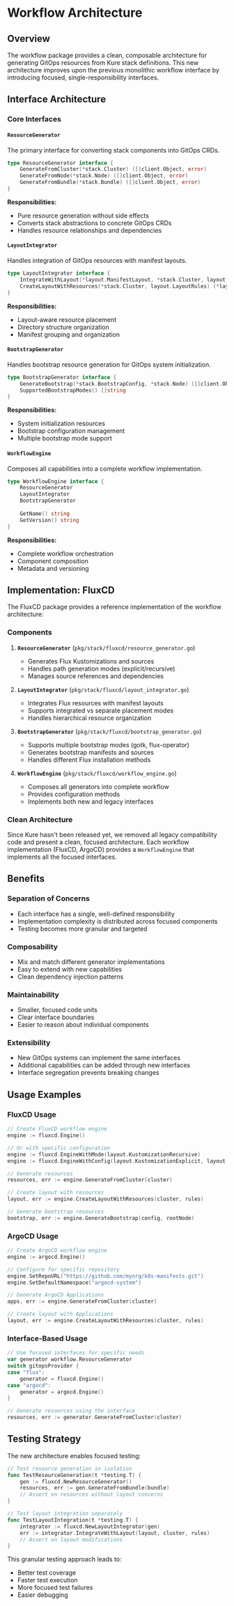# Workflow Architecture

## Overview

The workflow package provides a clean, composable architecture for generating GitOps resources from Kure stack definitions. This new architecture improves upon the previous monolithic workflow interface by introducing focused, single-responsibility interfaces.

## Interface Architecture

### Core Interfaces

#### `ResourceGenerator`
The primary interface for converting stack components into GitOps CRDs.

```go
type ResourceGenerator interface {
    GenerateFromCluster(*stack.Cluster) ([]client.Object, error)
    GenerateFromNode(*stack.Node) ([]client.Object, error) 
    GenerateFromBundle(*stack.Bundle) ([]client.Object, error)
}
```

**Responsibilities:**
- Pure resource generation without side effects
- Converts stack abstractions to concrete GitOps CRDs
- Handles resource relationships and dependencies

#### `LayoutIntegrator`
Handles integration of GitOps resources with manifest layouts.

```go
type LayoutIntegrator interface {
    IntegrateWithLayout(*layout.ManifestLayout, *stack.Cluster, layout.LayoutRules) error
    CreateLayoutWithResources(*stack.Cluster, layout.LayoutRules) (*layout.ManifestLayout, error)
}
```

**Responsibilities:**
- Layout-aware resource placement
- Directory structure organization
- Manifest grouping and organization

#### `BootstrapGenerator`
Handles bootstrap resource generation for GitOps system initialization.

```go
type BootstrapGenerator interface {
    GenerateBootstrap(*stack.BootstrapConfig, *stack.Node) ([]client.Object, error)
    SupportedBootstrapModes() []string
}
```

**Responsibilities:**
- System initialization resources
- Bootstrap configuration management
- Multiple bootstrap mode support

#### `WorkflowEngine`
Composes all capabilities into a complete workflow implementation.

```go
type WorkflowEngine interface {
    ResourceGenerator
    LayoutIntegrator 
    BootstrapGenerator
    
    GetName() string
    GetVersion() string
}
```

**Responsibilities:**
- Complete workflow orchestration
- Component composition
- Metadata and versioning

## Implementation: FluxCD

The FluxCD package provides a reference implementation of the workflow architecture:

### Components

1. **`ResourceGenerator`** (`pkg/stack/fluxcd/resource_generator.go`)
   - Generates Flux Kustomizations and sources
   - Handles path generation modes (explicit/recursive)
   - Manages source references and dependencies

2. **`LayoutIntegrator`** (`pkg/stack/fluxcd/layout_integrator.go`) 
   - Integrates Flux resources with manifest layouts
   - Supports integrated vs separate placement modes
   - Handles hierarchical resource organization

3. **`BootstrapGenerator`** (`pkg/stack/fluxcd/bootstrap_generator.go`)
   - Supports multiple bootstrap modes (gotk, flux-operator)
   - Generates bootstrap manifests and sources
   - Handles different Flux installation methods

4. **`WorkflowEngine`** (`pkg/stack/fluxcd/workflow_engine.go`)
   - Composes all generators into complete workflow
   - Provides configuration methods
   - Implements both new and legacy interfaces

### Clean Architecture

Since Kure hasn't been released yet, we removed all legacy compatibility code and present a clean, focused architecture. Each workflow implementation (FluxCD, ArgoCD) provides a `WorkflowEngine` that implements all the focused interfaces.

## Benefits

### Separation of Concerns
- Each interface has a single, well-defined responsibility
- Implementation complexity is distributed across focused components
- Testing becomes more granular and targeted

### Composability
- Mix and match different generator implementations
- Easy to extend with new capabilities
- Clean dependency injection patterns

### Maintainability
- Smaller, focused code units
- Clear interface boundaries
- Easier to reason about individual components

### Extensibility
- New GitOps systems can implement the same interfaces
- Additional capabilities can be added through new interfaces
- Interface segregation prevents breaking changes

## Usage Examples

### FluxCD Usage
```go
// Create FluxCD workflow engine
engine := fluxcd.Engine()

// Or with specific configuration
engine := fluxcd.EngineWithMode(layout.KustomizationRecursive)
engine := fluxcd.EngineWithConfig(layout.KustomizationExplicit, layout.FluxIntegrated)

// Generate resources
resources, err := engine.GenerateFromCluster(cluster)

// Create layout with resources
layout, err := engine.CreateLayoutWithResources(cluster, rules)

// Generate bootstrap resources  
bootstrap, err := engine.GenerateBootstrap(config, rootNode)
```

### ArgoCD Usage
```go
// Create ArgoCD workflow engine
engine := argocd.Engine()

// Configure for specific repository
engine.SetRepoURL("https://github.com/myorg/k8s-manifests.git")
engine.SetDefaultNamespace("argocd-system")

// Generate ArgoCD Applications
apps, err := engine.GenerateFromCluster(cluster)

// Create layout with Applications
layout, err := engine.CreateLayoutWithResources(cluster, rules)
```

### Interface-Based Usage
```go
// Use focused interfaces for specific needs
var generator workflow.ResourceGenerator
switch gitopsProvider {
case "flux":
    generator = fluxcd.Engine()
case "argocd":
    generator = argocd.Engine()
}

// Generate resources using the interface
resources, err := generator.GenerateFromCluster(cluster)
```

## Testing Strategy

The new architecture enables focused testing:

```go
// Test resource generation in isolation
func TestResourceGeneration(t *testing.T) {
    gen := fluxcd.NewResourceGenerator()
    resources, err := gen.GenerateFromBundle(bundle)
    // Assert on resources without layout concerns
}

// Test layout integration separately  
func TestLayoutIntegration(t *testing.T) {
    integrator := fluxcd.NewLayoutIntegrator(gen)
    err := integrator.IntegrateWithLayout(layout, cluster, rules)
    // Assert on layout modifications
}
```

This granular testing approach leads to:
- Better test coverage
- Faster test execution
- More focused test failures
- Easier debugging